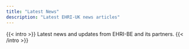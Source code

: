 ```yaml
---
title: "Latest News"
description: "Latest EHRI-UK news articles"
---
```


{{< intro >}}
Latest news and updates from EHRI-BE and its partners.
{{< /intro >}}
